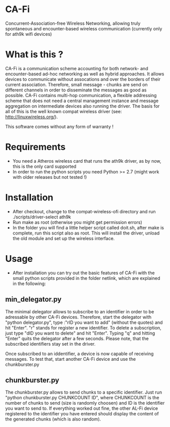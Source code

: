 CA-Fi
=====
Concurrent-Association-free Wireless Networking, allowing truly spontaneous and encounter-based wireless communication 
(currently only for ath9k wifi devices)

What is this ?
==============
CA-Fi is a communication scheme accounting for both network- and encounter-based ad-hoc networking as well as hybrid approaches. It allows devices to communicate without assocations and over the borders of their current association.
Therefore, small message - chunks are send on different channels in order to disseminate the messages as good as possible. CA-Fi contains multi-hop communication, a flexible addressing scheme that does not need a central management instance and message aggregation on intermediate devices also running the driver. 
The basis for all of this is the well known compat wireless driver (see: http://linuxwireless.org/).

This software comes without any form of warranty !

Requirements
============

- You need a Atheros wireless card that runs the ath9k driver, as by now, this is the only card supported
- In order to run the python scripts you need Python >= 2.7 (might work with older releases but not tested !)

Installation
============
- After checkout, change to the compat-wireless-ofi directory and run ./scripts/driver-select ath9k
- Run make as root (otherwise you might get permission errors)
- In the folder you will find a little helper script called doit.sh, after make is complete, run this
  script also as root. This will install the driver, unload the old module and set up the wireless interface.

Usage
=====
- After installation you can try out the basic features of CA-Fi with the small python scripts provided in the folder netlink, which are explained in the following:

min_delegator.py
----------------
The minimal delegator allows to subscribe to an identifier in order to be adressable by other CA-Fi devices. Therefore, start the delegator with "python delegator.py", type :"rID you want to add" (without the quotes) and hit "Enter". "r" stands for register a new identifier. To delete a subscription, just type "dID you want to delete" and hit "Enter".
Typing "q" and hitting "Enter" quits the delegator after a few seconds. Please note, that the subscribed identifiers stay set in the driver.

Once subscribed to an iddentifier, a device is now capable of receiving messages. To test that, start another CA-Fi device and use the chunkburster.py

chunkburster.py
---------------
The chunkburster.py allows to send chunks to a specific identifier. Just run "python chunkburster.py CHUNKCOUNT ID", where CHUNKCOUNT is the number of chunks to send (size is randomly choosen) and ID is the identifier you want to send to. If everything worked out fine, the other AL-Fi device registered to the identifier you have entered should display the content of the generated chunks (which is also random). 

